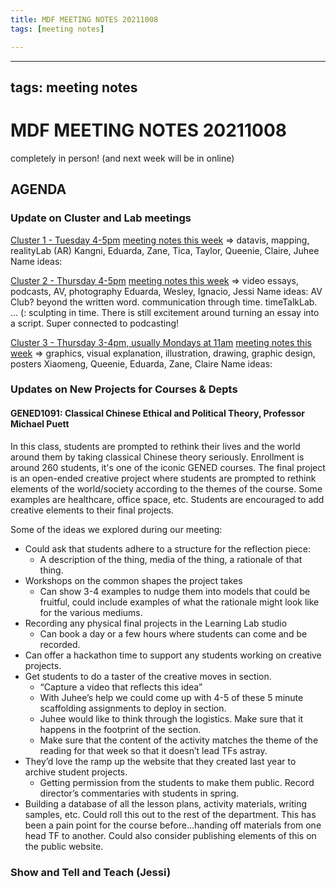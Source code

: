 ```yaml
---
title: MDF MEETING NOTES 20211008
tags: [meeting notes]

---
```


---
tags: meeting notes
---

# MDF MEETING NOTES 20211008

completely in person! (and next week will be in online)

## AGENDA

### Update on Cluster and Lab meetings

[Cluster 1 - Tuesday 4-5pm](https://hackmd.io/mbpQ2nfQQoyj6EvYRHB6OQ)
    [meeting notes this week](https://hackmd.io/@cluster-1/rJNYQCuEF)
    => datavis, mapping, realityLab (AR)
    Kangni, Eduarda, Zane, Tica, Taylor, Queenie, Claire, Juhee
    Name ideas:
    
[Cluster 2 - Thursday 4-5pm](https://hackmd.io/6ShbJe_0Tn-8JjWsrm5ndw)
    [meeting notes this week](https://hackmd.io/mizqy5trT2u9mDIGCRXPgA?view)
    => video essays, podcasts, AV, photography
    Eduarda, Wesley, Ignacio, Jessi
    Name ideas: AV Club? beyond the written word. communication through time. timeTalkLab. ... (: sculpting in time.
    There is still excitement around turning an essay into a script. Super connected to podcasting!
    
[Cluster 3 - Thursday 3-4pm, usually Mondays at 11am](https://hackmd.io/lnyLuNtNSNWF9C4JFvYqwQ)
    [meeting notes this week](https://hackmd.io/1Fi0BuwaTeeOGWtD4Y-SjA)
    => graphics, visual explanation, illustration, drawing, graphic design, posters
    Xiaomeng, Queenie, Eduarda, Zane, Claire
    Name ideas: 

### Updates on New Projects for Courses & Depts

#### GENED1091: Classical Chinese Ethical and Political Theory, Professor Michael Puett
In this class, students are prompted to rethink their lives and the world around them by taking classical Chinese theory seriously. Enrollment is around 260 students, it's one of the iconic GENED courses. The final project is an open-ended creative project where students are prompted to rethink elements of the world/society according to the themes of the course. Some examples are healthcare, office space, etc. Students are encouraged to add creative elements to their final projects.

Some of the ideas we explored during our meeting:
* Could ask that students adhere to a structure for the reflection piece:
    * A description of the thing, media of the thing, a rationale of that thing.
* Workshops on the common shapes the project takes
    * Can show 3-4 examples to nudge them into models that could be fruitful, could include examples of what the rationale might look like for the various mediums.
* Recording any physical final projects in the Learning Lab studio
    * Can book a day or a few hours where students can come and be recorded.
* Can offer a hackathon time to support any students working on creative projects.
* Get students to do a taster of the creative moves in section. 
    * “Capture a video that reflects this idea”
    * With Juhee’s help we could come up with 4-5 of these 5 minute scaffolding assignments to deploy in section.
    * Juhee would like to think through the logistics. Make sure that it happens in the footprint of the section.
    * Make sure that the content of the activity matches the theme of the reading for that week so that it doesn’t lead TFs astray.
* They’d love the ramp up the website that they created last year to archive student projects. 
    * Getting permission from the students to make them public. Record director’s commentaries with students in spring.
* Building a database of all the lesson plans, activity materials, writing samples, etc. Could roll this out to the rest of the department. This has been a pain point for the course before...handing off materials from one head TF to another. Could also consider publishing elements of this on the public website.


### Show and Tell and Teach (Jessi)




